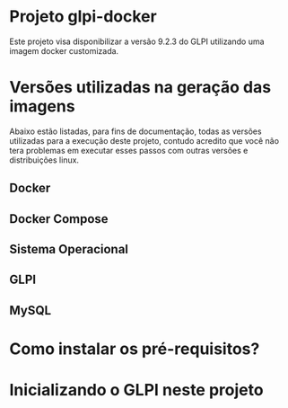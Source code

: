 # Projeto glpi-docker
Este projeto visa disponibilizar a versão 9.2.3 do GLPI utilizando uma imagem docker customizada.

# Versões utilizadas na geração das imagens
Abaixo estão listadas, para fins de documentação, todas as versões utilizadas para a execução deste projeto, contudo acredito que você não tera problemas em executar esses passos com outras versões e distribuições linux.

## Docker


## Docker Compose


## Sistema Operacional 


## GLPI


## MySQL


# Como instalar os pré-requisitos? 

# Inicializando o GLPI neste projeto



